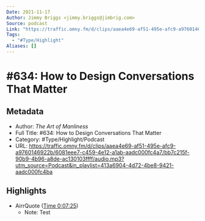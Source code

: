 ```yaml
---
Date: 2021-11-17
Author: Jimmy Briggs <jimmy.briggs@jimbrig.com>
Source: podcast
Link: "https://traffic.omny.fm/d/clips/aaea4e69-af51-495e-afc9-a9760146922b/6081eee7-c459-4e12-a1ab-aadc000fc4a7/bb7c215f-90b9-4b96-a8de-ac130103ffff/audio.mp3?utm_source=Podcast&in_playlist=413a6904-4d72-4be8-9421-aadc000fc4ba"
Tags:
  - "#Type/Highlight"
Aliases: []
---
```


# \#634: How to Design Conversations That Matter

## Metadata

* Author: *The Art of Manliness*
* Full Title: #634: How to Design Conversations That Matter
* Category: #Type/Highlight/Podcast
* URL: https://traffic.omny.fm/d/clips/aaea4e69-af51-495e-afc9-a9760146922b/6081eee7-c459-4e12-a1ab-aadc000fc4a7/bb7c215f-90b9-4b96-a8de-ac130103ffff/audio.mp3?utm_source=Podcast&in_playlist=413a6904-4d72-4be8-9421-aadc000fc4ba

## Highlights

* AirrQuote ([Time 0:07:25](https://www.airr.io/quote/5f372da5a7c7e0db8299a8f3))
  * Note: Test

